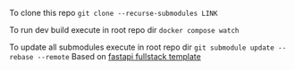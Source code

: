 To clone this repo
`git clone --recurse-submodules LINK`

To run dev build execute in root repo dir
`docker compose watch`

To update all submodules execute in root repo dir
`git submodule update --rebase --remote`
Based on [fastapi fullstack template](https://github.com/fastapi/full-stack-fastapi-template)
